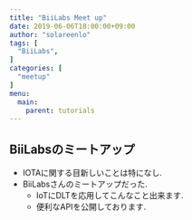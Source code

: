 ```yaml
---
title: "BiiLabs Meet up"
date: 2019-06-06T18:00:00+09:00
author: "solareenlo"
tags: [
  "BiiLabs",
]
categories: [
  "meetup"
]
menu:
  main:
    parent: tutorials
---
```


## BiiLabsのミートアップ
- IOTAに関する目新しいことは特になし.
- BiiLabsさんのミートアップだった.
  - IoTにDLTを応用してこんなこと出来ます.
  - 便利なAPIを公開しております.
